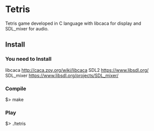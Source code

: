 # Tetris
Tetris game developed in C language with libcaca for display and SDL_mixer for audio.

## Install
### You need to Install
libcaca http://caca.zoy.org/wiki/libcaca
SDL2 https://www.libsdl.org/
SDL_mixer https://www.libsdl.org/projects/SDL_mixer/

### Compile
$> make

### Play
$> ./tetris
